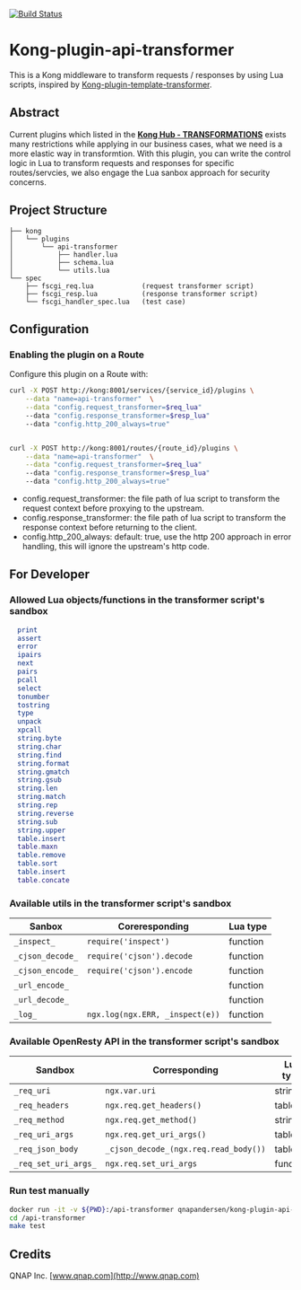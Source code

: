 [![Build Status](https://travis-ci.org/qnap-dev/kong-plugin-api-transformer.svg?branch=master)](https://travis-ci.org/qnap-dev/kong-plugin-api-transformer)

# Kong-plugin-api-transformer

This is a Kong middleware to transform requests / responses by using Lua scripts, inspired by [Kong-plugin-template-transformer](https://github.com/stone-payments/kong-plugin-template-transformer).

## Abstract

Current plugins which listed in the **[Kong Hub - TRANSFORMATIONS](https://docs.konghq.com/hub/#transformations)** exists many restrictions while applying in our business cases, what we need is a more elastic way in transformtion. With this plugin, you can write the control logic in Lua to transform requests and responses for specific routes/servcies, we also engage the Lua sanbox approach for security concerns.

## Project Structure

```
├── kong
│   └── plugins
│       └── api-transformer
│           ├── handler.lua
│           ├── schema.lua
│           └── utils.lua
└── spec
    ├── fscgi_req.lua            (request transformer script)
    ├── fscgi_resp.lua           (response transformer script)
    └── fscgi_handler_spec.lua   (test case)
```


## Configuration

### Enabling the plugin on a Route

Configure this plugin on a Route with:

```bash
curl -X POST http://kong:8001/services/{service_id}/plugins \
    --data "name=api-transformer"  \
    --data "config.request_transformer=$req_lua"
    --data "config.response_transformer=$resp_lua"
    --data "config.http_200_always=true"


curl -X POST http://kong:8001/routes/{route_id}/plugins \
    --data "name=api-transformer"  \
    --data "config.request_transformer=$req_lua"
    --data "config.response_transformer=$resp_lua"
    --data "config.http_200_always=true"
```

- config.request_transformer: the file path of lua script to transform the request context before proxying to the upstream.
- config.response_transformer: the file path of lua script to transform the response context before returning to the client.
- config.http_200_always: default: true, use the http 200 approach in error handling, this will ignore the upstream's http code.

## For Developer

### Allowed Lua objects/functions in the transformer script's sandbox
```lua
  print
  assert
  error
  ipairs
  next
  pairs
  pcall
  select
  tonumber
  tostring
  type
  unpack
  xpcall
  string.byte
  string.char
  string.find
  string.format
  string.gmatch
  string.gsub
  string.len
  string.match
  string.rep
  string.reverse
  string.sub
  string.upper
  table.insert
  table.maxn
  table.remove
  table.sort
  table.insert
  table.concate
```

### Available utils in the transformer script's sandbox
| Sanbox         | Coreresponding                | Lua type |
|----------------|-------------------------------|----------|
| `_inspect_`      | `require('inspect')`            | function |
| `_cjson_decode_` | `require('cjson').decode`       | function |
| `_cjson_encode_` | `require('cjson').encode`      | function |
| `_url_encode_`   |                               | function |
| `_url_decode_`   |                               | function |
| `_log_`          | `ngx.log(ngx.ERR, _inspect(e))` | function |

### Available OpenResty API in the transformer script's sandbox
| Sandbox            | Corresponding                       | Lua type |
|--------------------|-------------------------------------|----------|
| `_req_uri`           | `ngx.var.uri`                         | string   |
| `_req_headers`       | `ngx.req.get_headers()`               | table    |
| `_req_method`        | `ngx.req.get_method()`               | string   |
| `_req_uri_args`      | `ngx.req.get_uri_args()`              | table    |
| `_req_json_body`     | `_cjson_decode_(ngx.req.read_body())` | table    |
| `_req_set_uri_args_` | `ngx.req.set_uri_args`                | function |


### Run test manually
```bash
docker run -it -v ${PWD}:/api-transformer qnapandersen/kong-plugin-api-transformer-dev:0.1.0 bash
cd /api-transformer
make test
```

## Credits

QNAP Inc. [www.qnap.com](http://www.qnap.com)